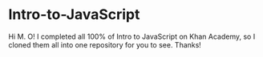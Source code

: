 # Intro-to-JavaScript

Hi M. O! I completed all 100% of Intro to JavaScript on Khan Academy, so I cloned them all into one repository for you to see. Thanks!
